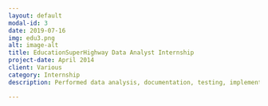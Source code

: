 ```yaml
---
layout: default
modal-id: 3
date: 2019-07-16
img: edu3.png
alt: image-alt
title: EducationSuperHighway Data Analyst Internship
project-date: April 2014
client: Various
category: Internship
description: Performed data analysis, documentation, testing, implementation of tools and support for national analysis. Created a python tool to deliver data on current broadband and school connectivity goals to state governor’s offices. Contact me for more information!

---
```

